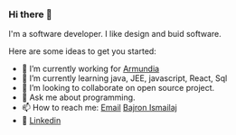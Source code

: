 ### Hi there 👋


I'm a software developer. I like design and buid software. 

Here are some ideas to get you started:

- 🔭 I’m currently working for [Armundia](https://www.armundia.com/en/)
- 🌱 I’m currently learning java, JEE, javascript, React, Sql
- 👯 I’m looking to collaborate on open source project.
- 💬 Ask me about programming.
- 📫 How to reach me:  [Email](mailto:caiupi@yahoo.it)   [Bajron Ismailaj](https://www.caiupi.com)
- 📝 [Linkedin](https://www.linkedin.com/in/bajron-ismailaj-4a2b112a)

